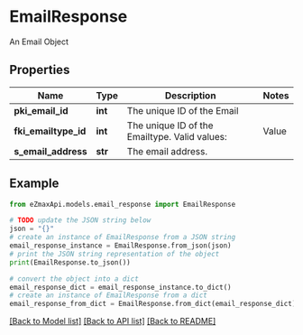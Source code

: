 # EmailResponse

An Email Object

## Properties

Name | Type | Description | Notes
------------ | ------------- | ------------- | -------------
**pki_email_id** | **int** | The unique ID of the Email | 
**fki_emailtype_id** | **int** | The unique ID of the Emailtype.  Valid values:  |Value|Description| |-|-| |1|Office| |2|Home| | 
**s_email_address** | **str** | The email address. | 

## Example

```python
from eZmaxApi.models.email_response import EmailResponse

# TODO update the JSON string below
json = "{}"
# create an instance of EmailResponse from a JSON string
email_response_instance = EmailResponse.from_json(json)
# print the JSON string representation of the object
print(EmailResponse.to_json())

# convert the object into a dict
email_response_dict = email_response_instance.to_dict()
# create an instance of EmailResponse from a dict
email_response_from_dict = EmailResponse.from_dict(email_response_dict)
```
[[Back to Model list]](../README.md#documentation-for-models) [[Back to API list]](../README.md#documentation-for-api-endpoints) [[Back to README]](../README.md)



